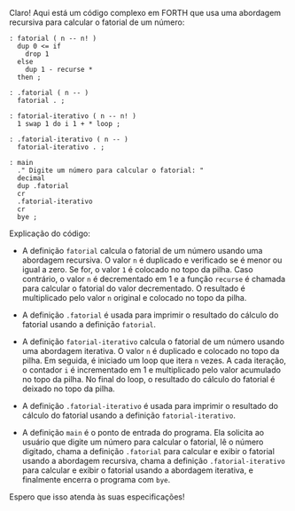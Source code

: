 Claro! Aqui está um código complexo em FORTH que usa uma abordagem recursiva para calcular o fatorial de um número:

```forth
: fatorial ( n -- n! )
  dup 0 <= if
    drop 1
  else
    dup 1 - recurse *
  then ;

: .fatorial ( n -- )
  fatorial . ;

: fatorial-iterativo ( n -- n! )
  1 swap 1 do i 1 + * loop ;

: .fatorial-iterativo ( n -- )
  fatorial-iterativo . ;

: main
  ." Digite um número para calcular o fatorial: "
  decimal
  dup .fatorial
  cr
  .fatorial-iterativo
  cr
  bye ;
```

Explicação do código:

- A definição `fatorial` calcula o fatorial de um número usando uma abordagem recursiva. O valor `n` é duplicado e verificado se é menor ou igual a zero. Se for, o valor `1` é colocado no topo da pilha. Caso contrário, o valor `n` é decrementado em 1 e a função `recurse` é chamada para calcular o fatorial do valor decrementado. O resultado é multiplicado pelo valor `n` original e colocado no topo da pilha.

- A definição `.fatorial` é usada para imprimir o resultado do cálculo do fatorial usando a definição `fatorial`.

- A definição `fatorial-iterativo` calcula o fatorial de um número usando uma abordagem iterativa. O valor `n` é duplicado e colocado no topo da pilha. Em seguida, é iniciado um loop que itera `n` vezes. A cada iteração, o contador `i` é incrementado em 1 e multiplicado pelo valor acumulado no topo da pilha. No final do loop, o resultado do cálculo do fatorial é deixado no topo da pilha.

- A definição `.fatorial-iterativo` é usada para imprimir o resultado do cálculo do fatorial usando a definição `fatorial-iterativo`.

- A definição `main` é o ponto de entrada do programa. Ela solicita ao usuário que digite um número para calcular o fatorial, lê o número digitado, chama a definição `.fatorial` para calcular e exibir o fatorial usando a abordagem recursiva, chama a definição `.fatorial-iterativo` para calcular e exibir o fatorial usando a abordagem iterativa, e finalmente encerra o programa com `bye`.

Espero que isso atenda às suas especificações!